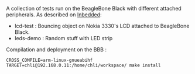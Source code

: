 A collection of tests run on the BeagleBone Black with different attached peripherals. As described on [Inbedded](http://blog.inbedded.net):  

 * lcd-test  : Bouncing object on Nokia 3330's LCD attached to BeagleBone Black.
 * leds-demo : Random stuff with LED strip
 
Compilation and deployment on the BBB :
    
    CROSS_COMPILE=arm-linux-gnueabihf TARGET=chli@192.168.0.11:/home/chli/workspace/ make install
